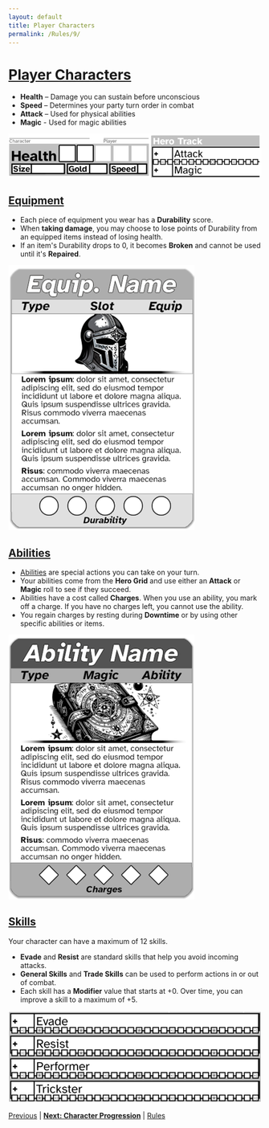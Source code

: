 ```yaml
---
layout: default
title: Player Characters
permalink: /Rules/9/
---
```

# [Player Characters](#player-characters)
- **Health** – Damage you can sustain before unconscious
- **Speed** – Determines your party turn order in combat
- **Attack** – Used for physical abilities
- **Magic** -  Used for magic abilities

![Player Characters 1](https://raw.githubusercontent.com/SmashXanadu/Expeditions/refs/heads/main/images/PlayerCharacters1.png)

## [Equipment](#equipment)
- Each piece of equipment you wear has a **Durability** score.
- When **taking damage**, you may choose to lose points of Durability from an equipped items instead of losing health.
- If an item's Durability drops to 0, it becomes **Broken** and cannot be used until it's **Repaired**.

![Player Characters 2](https://raw.githubusercontent.com/SmashXanadu/Expeditions/refs/heads/main/images/PlayerCharacters2.png)

## [Abilities](#abilities)
- [Abilities]({{site.baseurl}}/PlayerResources/Abilities/AbilityList/#ability-list) are special actions you can take on your turn.
- Your abilities come from the **Hero Grid** and use either an **Attack** or **Magic** roll to see if they succeed.
- Abilities have a cost called **Charges**. When you use an ability, you mark off a charge. If you have no charges left, you cannot use the ability.
- You regain charges by resting during **Downtime** or by using other specific abilities or items.

![Player Characters 3](https://raw.githubusercontent.com/SmashXanadu/Expeditions/refs/heads/main/images/PlayerCharacters3.png)

## [Skills](#skills)
Your character can have a maximum of 12 skills.
- **Evade** and **Resist** are standard skills that help you avoid incoming attacks.
- **General Skills** and **Trade Skills** can be used to perform actions in or out of combat.
- Each skill has a **Modifier** value that starts at +0. Over time, you can improve a skill to a maximum of +5.

![Player Characters 4](https://raw.githubusercontent.com/SmashXanadu/Expeditions/refs/heads/main/images/PlayerCharacters4.png)

[Previous]({{site.baseurl}}/Rules/8/#hero-grid) | **[Next: Character Progression]({{site.baseurl}}/Rules/10/)** | [Rules]({{site.baseurl}}/Rules/Index/#rules)